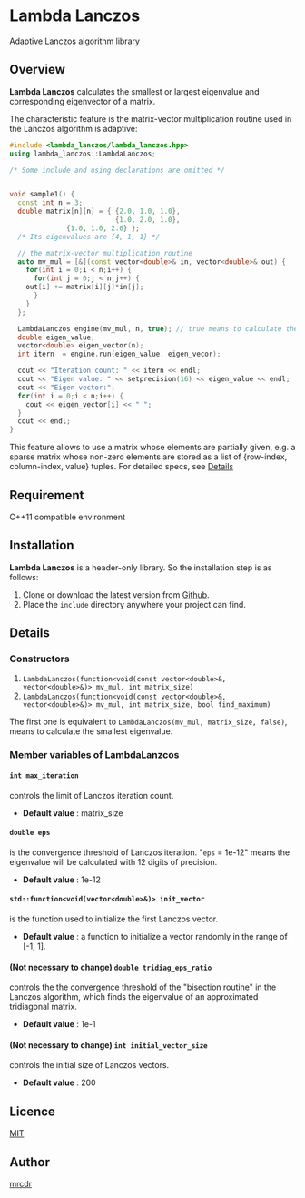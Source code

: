 # Lambda Lanczos

Adaptive Lanczos algorithm library

## Overview

**Lambda Lanczos** calculates the smallest or largest eigenvalue and
corresponding eigenvector of a matrix.

The characteristic feature is the matrix-vector multiplication routine used in
the Lanczos algorithm is adaptive:

```c++
#include <lambda_lanczos/lambda_lanczos.hpp>
using lambda_lanczos::LambdaLanczos;

/* Some include and using declarations are omitted */


void sample1() {
  const int n = 3;
  double matrix[n][n] = { {2.0, 1.0, 1.0},
                          {1.0, 2.0, 1.0},
			  {1.0, 1.0, 2.0} };
  /* Its eigenvalues are {4, 1, 1} */

  // the matrix-vector multiplication routine
  auto mv_mul = [&](const vector<double>& in, vector<double>& out) {
    for(int i = 0;i < n;i++) {
      for(int j = 0;j < n;j++) {
	out[i] += matrix[i][j]*in[j];
      }
    } 
  };

  LambdaLanczos engine(mv_mul, n, true); // true means to calculate the largest eigenvalue.
  double eigen_value;
  vector<double> eigen_vector(n);
  int itern  = engine.run(eigen_value, eigen_vecor);

  cout << "Iteration count: " << itern << endl;
  cout << "Eigen value: " << setprecision(16) << eigen_value << endl;
  cout << "Eigen vector:";
  for(int i = 0;i < n;i++) {
    cout << eigen_vector[i] << " ";
  }
  cout << endl;
}

```

This feature allows to use a matrix whose elements are partially given,
e.g. a sparse matrix whose non-zero elements are stored
as a list of {row-index, column-index, value} tuples.
For detailed specs, see [Details](https://github.com/mrcdr/lambda-lanczos#details)

## Requirement

C++11 compatible environment


## Installation

**Lambda Lanczos** is a header-only library.
So the installation step is as follows:

1. Clone or download the latest version from [Github](https://github.com/mrcdr/lambda-lanczos/).
2. Place the `include` directory anywhere your project can find.


## Details
### Constructors
1. `LambdaLanczos(function<void(const vector<double>&, vector<double>&)> mv_mul, int matrix_size)`
2. `LambdaLanczos(function<void(const vector<double>&, vector<double>&)> mv_mul, int matrix_size, bool find_maximum)`

The first one is equivalent to `LambdaLanczos(mv_mul, matrix_size, false)`, means to calculate the smallest eigenvalue.

### Member variables of LambdaLanzcos
#### `int max_iteration`
controls the limit of Lanczos iteration count.

- **Default value** : matrix_size

#### `double eps`
is the convergence threshold of Lanczos iteration.
"`eps` = 1e-12" means the eigenvalue will be calculated with
12 digits of precision.

- **Default value** : 1e-12

#### `std::function<void(vector<double>&)> init_vector`
is the function used to initialize the first Lanczos vector.

- **Default value** : a function to initialize a vector randomly in the range of [-1, 1].

#### (Not necessary to change) `double tridiag_eps_ratio`
controls the the convergence threshold of the "bisection routine" in
the Lanczos algorithm, 
which finds the eigenvalue of an approximated tridiagonal matrix.

- **Default value** : 1e-1

#### (Not necessary to change)  `int initial_vector_size`
controls the initial size of Lanczos vectors.

- **Default value** : 200

## Licence

[MIT](https://github.com/mrcdr/lambda-lanczos/blob/master/LICENSE)

## Author

[mrcdr](https://github.com/mrcdr)
